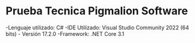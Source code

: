 # Prueba Tecnica Pigmalion Software

-Lenguaje utilizado: C#
-IDE Utilizado: Visual Studio Community 2022 (64 bits) - Versión 17.2.0
-Framework: .NET Core 3.1

